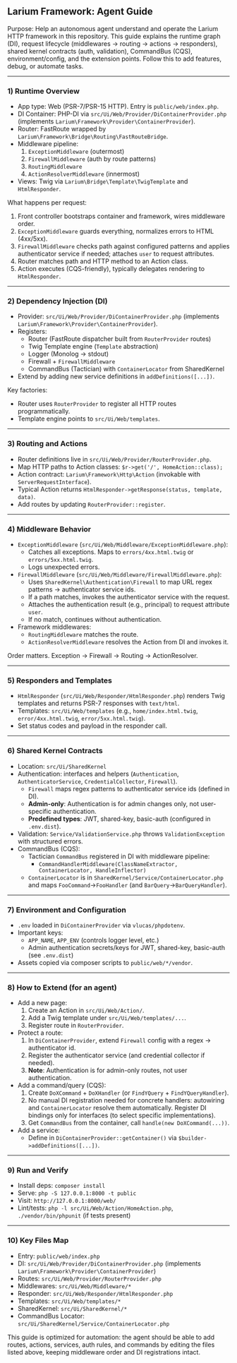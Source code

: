 ## Larium Framework: Agent Guide

Purpose: Help an autonomous agent understand and operate the Larium HTTP framework in this repository. This guide explains the runtime graph (DI), request lifecycle (middlewares → routing → actions → responders), shared kernel contracts (auth, validation), CommandBus (CQS), environment/config, and the extension points. Follow this to add features, debug, or automate tasks.

---

### 1) Runtime Overview
- App type: Web (PSR-7/PSR-15 HTTP). Entry is `public/web/index.php`.
- DI Container: PHP-DI via `src/Ui/Web/Provider/DiContainerProvider.php` (implements `Larium\Framework\Provider\ContainerProvider`).
- Router: FastRoute wrapped by `Larium\Framework\Bridge\Routing\FastRouteBridge`.
- Middleware pipeline:
  1. `ExceptionMiddleware` (outermost)
  2. `FirewallMiddleware` (auth by route patterns)
  3. `RoutingMiddleware`
  4. `ActionResolverMiddleware` (innermost)
- Views: Twig via `Larium\Bridge\Template\TwigTemplate` and `HtmlResponder`.

What happens per request:
1. Front controller bootstraps container and framework, wires middleware order.
2. `ExceptionMiddleware` guards everything, normalizes errors to HTML (4xx/5xx).
3. `FirewallMiddleware` checks path against configured patterns and applies authenticator service if needed; attaches `user` to request attributes.
4. Router matches path and HTTP method to an Action class.
5. Action executes (CQS-friendly), typically delegates rendering to `HtmlResponder`.

---

### 2) Dependency Injection (DI)
- Provider: `src/Ui/Web/Provider/DiContainerProvider.php` (implements `Larium\Framework\Provider\ContainerProvider`).
- Registers:
  - Router (FastRoute dispatcher built from `RouterProvider` routes)
  - Twig Template engine (`Template` abstraction)
  - Logger (Monolog → stdout)
  - Firewall + `FirewallMiddleware`
  - CommandBus (Tactician) with `ContainerLocator` from SharedKernel
- Extend by adding new service definitions in `addDefinitions([...])`.

Key factories:
- Router uses `RouterProvider` to register all HTTP routes programmatically.
- Template engine points to `src/Ui/Web/templates`.

---

### 3) Routing and Actions
- Router definitions live in `src/Ui/Web/Provider/RouterProvider.php`.
- Map HTTP paths to Action classes: `$r->get('/', HomeAction::class);`
- Action contract: `Larium\Framework\Http\Action` (invokable with `ServerRequestInterface`).
- Typical Action returns `HtmlResponder->getResponse(status, template, data)`.
- Add routes by updating `RouterProvider::register`.

---

### 4) Middleware Behavior
- `ExceptionMiddleware` (`src/Ui/Web/Middleware/ExceptionMiddleware.php`):
  - Catches all exceptions. Maps to `errors/4xx.html.twig` or `errors/5xx.html.twig`.
  - Logs unexpected errors.
- `FirewallMiddleware` (`src/Ui/Web/Middleware/FirewallMiddleware.php`):
  - Uses `SharedKernel\Authentication\Firewall` to map URL regex patterns → authenticator service ids.
  - If a path matches, invokes the authenticator service with the request.
  - Attaches the authentication result (e.g., principal) to request attribute `user`.
  - If no match, continues without authentication.
- Framework middlewares:
  - `RoutingMiddleware` matches the route.
  - `ActionResolverMiddleware` resolves the Action from DI and invokes it.

Order matters. Exception → Firewall → Routing → ActionResolver.

---

### 5) Responders and Templates
- `HtmlResponder` (`src/Ui/Web/Responder/HtmlResponder.php`) renders Twig templates and returns PSR-7 responses with `text/html`.
- Templates: `src/Ui/Web/templates` (e.g., `home/index.html.twig`, `error/4xx.html.twig`, `error/5xx.html.twig`).
- Set status codes and payload in the responder call.

---

### 6) Shared Kernel Contracts
- Location: `src/Ui/SharedKernel`
- Authentication: interfaces and helpers (`Authentication`, `AuthenticatorService`, `CredentialCollector`, `Firewall`).
  - `Firewall` maps regex patterns to authenticator service ids (defined in DI).
  - **Admin-only**: Authentication is for admin changes only, not user-specific authentication.
  - **Predefined types**: JWT, shared-key, basic-auth (configured in `.env.dist`).
- Validation: `Service/ValidationService.php` throws `ValidationException` with structured errors.
- CommandBus (CQS):
  - Tactician `CommandBus` registered in DI with middleware pipeline:
    - `CommandHandlerMiddleware(ClassNameExtractor, ContainerLocator, HandleInflector)`
  - `ContainerLocator` is in `SharedKernel/Service/ContainerLocator.php` and maps `FooCommand`→`FooHandler` (and `BarQuery`→`BarQueryHandler`).

---

### 7) Environment and Configuration
- `.env` loaded in `DiContainerProvider` via `vlucas/phpdotenv`.
- Important keys:
  - `APP_NAME`, `APP_ENV` (controls logger level, etc.)
  - Admin authentication secrets/keys for JWT, shared-key, basic-auth (see `.env.dist`)
- Assets copied via composer scripts to `public/web/*/vendor`.

---

### 8) How to Extend (for an agent)
- Add a new page:
  1) Create an Action in `src/Ui/Web/Action/`.
  2) Add a Twig template under `src/Ui/Web/templates/...`.
  3) Register route in `RouterProvider`.
- Protect a route:
  1) In `DiContainerProvider`, extend `Firewall` config with a regex → authenticator id.
  2) Register the authenticator service (and credential collector if needed).
  3) **Note**: Authentication is for admin-only routes, not user authentication.
- Add a command/query (CQS):
  1) Create `DoXCommand` + `DoXHandler` (or `FindYQuery` + `FindYQueryHandler`).
  2) No manual DI registration needed for concrete handlers: autowiring and `ContainerLocator` resolve them automatically. Register DI bindings only for interfaces (to select specific implementations).
  3) Get `CommandBus` from the container, call `handle(new DoXCommand(...))`.
- Add a service:
  - Define in `DiContainerProvider::getContainer()` via `$builder->addDefinitions([...])`.

---

### 9) Run and Verify
- Install deps: `composer install`
- Serve: `php -S 127.0.0.1:8000 -t public`
- Visit: `http://127.0.0.1:8000/web/`
- Lint/tests: `php -l src/Ui/Web/Action/HomeAction.php`, `./vendor/bin/phpunit` (if tests present)

---

### 10) Key Files Map
- Entry: `public/web/index.php`
- DI: `src/Ui/Web/Provider/DiContainerProvider.php` (implements `Larium\Framework\Provider\ContainerProvider`)
- Routes: `src/Ui/Web/Provider/RouterProvider.php`
- Middlewares: `src/Ui/Web/Middleware/*`
- Responder: `src/Ui/Web/Responder/HtmlResponder.php`
- Templates: `src/Ui/Web/templates/*`
- SharedKernel: `src/Ui/SharedKernel/*`
- CommandBus Locator: `src/Ui/SharedKernel/Service/ContainerLocator.php`

This guide is optimized for automation: the agent should be able to add routes, actions, services, auth rules, and commands by editing the files listed above, keeping middleware order and DI registrations intact.
